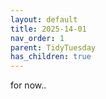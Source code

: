 ```yaml
---
layout: default
title: 2025-14-01
nav_order: 1
parent: TidyTuesday
has_children: true
---
```

for now..
